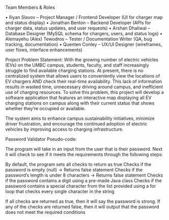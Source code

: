 Team Members & Roles

• Iliyan Slavov – Project Manager / Frontend Developer (UI for charger map and status display)
• Jonathan Benton – Backend Developer (APIs for charger data, status updates, and user requests)
• Arshan Dhaliwal – Database Designer (MySQL schema for chargers, users, and status logs)
• Alemayehu (Alex) Tewodros – Tester / Documentation Writer (QA, bug tracking, documentation)
• Quenten Conley – UX/UI Designer (wireframes, user flows, interface enhancements)

Project Problem Statement:
With the growing number of electric vehicles (EVs) on the UMBC campus, students, faculty, and staff increasingly struggle to find available charging stations. At present, there is no centralized system that allows users to conveniently view the locations of EV chargers AND check their real-time availability. This lack of information results in wasted time, unnecessary driving around campus, and inefficient use of charging resources. To solve this problem, this project will develop a software application that features an interactive map displaying all EV charging stations on campus along with their current status that shows whether they’re occupied or available. 

The system aims to enhance campus sustainability initiatives, minimize driver frustration, and encourage the continued adoption of electric vehicles by improving access to charging infrastructure.


Password Validator Pseudo-code:

The program will take in an input from the user that is their password. Next it will check to see if it meets the requirements through the following steps:

By default, the program sets all checks to return as true
Checks if the password is empty (null) -> Returns false statement
Checks if the password’s length is under 8 characters -> Returns false statement
Checks if the password contains a digit using a pre-made Java class
Checks if the password contains a special character from the list provided using a for loop that checks every single character in the string

If all checks are returned as true, then it will say the password is strong. If any of the checks are returned false, then it will output that the password does not meet the required conditions
